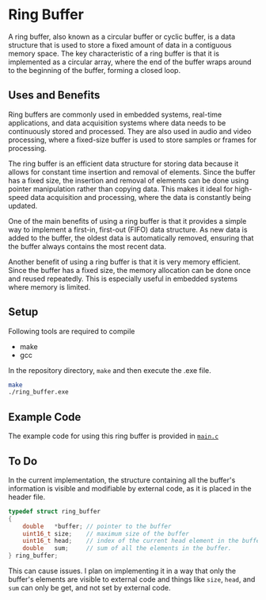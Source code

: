 # Ring Buffer

A ring buffer, also known as a circular buffer or cyclic buffer, is a data structure
that is used to store a fixed amount of data in a contiguous memory space. The key 
characteristic of a ring buffer is that it is implemented as a circular array, where
the end of the buffer wraps around to the beginning of the buffer, forming a closed 
loop.


## Uses and Benefits

Ring buffers are commonly used in embedded systems, real-time applications, and data
acquisition systems where data needs to be continuously stored and processed. They
are also used in audio and video processing, where a fixed-size buffer is used to
store samples or frames for processing.

The ring buffer is an efficient data structure for storing data because it allows for
constant time insertion and removal of elements. Since the buffer has a fixed size,
the insertion and removal of elements can be done using pointer manipulation rather
than copying data. This makes it ideal for high-speed data acquisition and processing,
where the data is constantly being updated.

One of the main benefits of using a ring buffer is that it provides a simple way to
implement a first-in, first-out (FIFO) data structure. As new data is added to the
buffer, the oldest data is automatically removed, ensuring that the buffer always
contains the most recent data.

Another benefit of using a ring buffer is that it is very memory efficient. Since the
buffer has a fixed size, the memory allocation can be done once and reused repeatedly.
This is especially useful in embedded systems where memory is limited.


## Setup

Following tools are required to compile
- make
- gcc

In the repository directory, `make` and then execute the .exe file.
```bash
make
./ring_buffer.exe
```

## Example Code

The example code for using this ring buffer is provided in [`main.c`](main.c)


## To Do

In the current implementation, the structure containing all the buffer's information
is visible and modifiable by external code, as it is placed in the header file.
```c
typedef struct ring_buffer
{
    double   *buffer; // pointer to the buffer
    uint16_t size;    // maximum size of the buffer
    uint16_t head;    // index of the current head element in the buffer
    double   sum;     // sum of all the elements in the buffer.
} ring_buffer;
```

This can cause issues. I plan on implementing it in a way that only the buffer's 
elements are visible to external code and things like `size`, `head`, and `sum` can
only be get, and not set by external code.